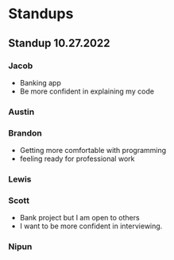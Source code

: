 # Standups

## Standup 10.27.2022

### Jacob
 - Banking app
 - Be more confident in explaining my code

### Austin

### Brandon
 - Getting more comfortable with programming
 - feeling ready for professional work

### Lewis

### Scott
 - Bank project but I am open to others
 - I want to be more confident in interviewing.

### Nipun
